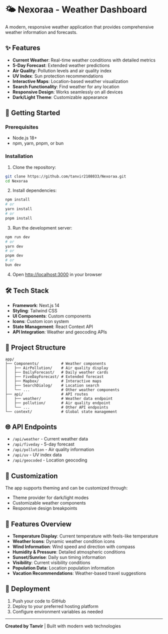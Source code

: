 # 🌤️ Nexoraa - Weather Dashboard

A modern, responsive weather application that provides comprehensive weather information and forecasts.

## ✨ Features

- **Current Weather**: Real-time weather conditions with detailed metrics
- **5-Day Forecast**: Extended weather predictions
- **Air Quality**: Pollution levels and air quality index
- **UV Index**: Sun protection recommendations
- **Interactive Maps**: Location-based weather visualization
- **Search Functionality**: Find weather for any location
- **Responsive Design**: Works seamlessly on all devices
- **Dark/Light Theme**: Customizable appearance

## 🚀 Getting Started

### Prerequisites

- Node.js 18+ 
- npm, yarn, pnpm, or bun

### Installation

1. Clone the repository:
```bash
git clone https://github.com/tanvir2108033/Nexoraa.git
cd Nexoraa
```

2. Install dependencies:
```bash
npm install
# or
yarn install
# or
pnpm install
```

3. Run the development server:
```bash
npm run dev
# or
yarn dev
# or
pnpm dev
# or
bun dev
```

4. Open [http://localhost:3000](http://localhost:3000) in your browser

## 🛠️ Tech Stack

- **Framework**: Next.js 14
- **Styling**: Tailwind CSS
- **UI Components**: Custom components
- **Icons**: Custom icon system
- **State Management**: React Context API
- **API Integration**: Weather and geocoding APIs

## 📁 Project Structure

```
app/
├── Components/          # Weather components
│   ├── AirPollution/    # Air quality display
│   ├── DailyForecast/   # Daily weather cards
│   ├── FiveDayForecast/ # Extended forecast
│   ├── Mapbox/          # Interactive maps
│   ├── SearchDialog/    # Location search
│   └── ...              # Other weather components
├── api/                 # API routes
│   ├── weather/         # Weather data endpoint
│   ├── pollution/       # Air quality endpoint
│   └── ...              # Other API endpoints
└── context/             # Global state management
```

## 🌐 API Endpoints

- `/api/weather` - Current weather data
- `/api/fiveday` - 5-day forecast
- `/api/pollution` - Air quality information
- `/api/uv` - UV index data
- `/api/geocoded` - Location geocoding

## 🎨 Customization

The app supports theming and can be customized through:
- Theme provider for dark/light modes
- Customizable weather components
- Responsive design breakpoints

## 📱 Features Overview

- **Temperature Display**: Current temperature with feels-like temperature
- **Weather Icons**: Dynamic weather condition icons
- **Wind Information**: Wind speed and direction with compass
- **Humidity & Pressure**: Detailed atmospheric conditions
- **Sunset/Sunrise**: Daily sun timing information
- **Visibility**: Current visibility conditions
- **Population Data**: Location population information
- **Vacation Recommendations**: Weather-based travel suggestions

## 🚀 Deployment

1. Push your code to GitHub
2. Deploy to your preferred hosting platform
3. Configure environment variables as needed

---

**Created by Tanvir** | Built with modern web technologies